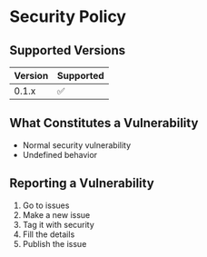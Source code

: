 # Security Policy

## Supported Versions

| Version | Supported          |
| ------- | ------------------ |
| 0.1.x   | :white_check_mark: |

## What Constitutes a Vulnerability

- Normal security vulnerability
- Undefined behavior

## Reporting a Vulnerability

1. Go to issues
2. Make a new issue
3. Tag it with security
4. Fill the details
5. Publish the issue
